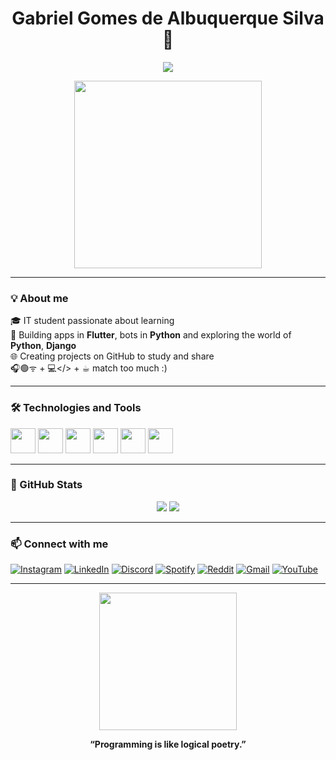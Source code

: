 <h1 align="center">Gabriel Gomes de Albuquerque Silva 👋</h1>
<p align="center">
  <img src="https://readme-typing-svg.herokuapp.com?color=00FFFF&center=true&lines=evolving+developer+%F0%9F%94%A9%3BPassionate+about+technology!+%F0%9F%8C%90" />
</p>

<p align="center">
  <img src="https://media.giphy.com/media/qgQUggAC3Pfv687qPC/giphy.gif" width="300" />
</p>

---

### 💡 About me

🎓 IT student passionate about learning <br>
🔧 Building apps in **Flutter**, bots in **Python** and exploring the world of **Python**, **Django** <br>
🌐 Creating projects on GitHub to study and share <br>
🎧🟢ᯤ + 💻</> + ☕︎ match too much :) <br>

---

### 🛠️ Technologies and Tools

<p align="left">
  <img src="https://cdn.jsdelivr.net/gh/devicons/devicon/icons/python/python-original.svg" width="40"/>
  <img src="https://cdn.jsdelivr.net/gh/devicons/devicon/icons/django/django-plain.svg" width="40"/>
  <img src="https://cdn.jsdelivr.net/gh/devicons/devicon/icons/flutter/flutter-original.svg" width="40"/>
  <img src="https://cdn.jsdelivr.net/gh/devicons/devicon/icons/mysql/mysql-original.svg" width="40"/>
  <img src="https://cdn.jsdelivr.net/gh/devicons/devicon/icons/docker/docker-original.svg" width="40"/>
  <img src="https://cdn.jsdelivr.net/gh/devicons/devicon/icons/github/github-original.svg" width="40"/>
</p>

---

### 🚀 GitHub Stats

<p align="center">
  <img src="https://github-readme-stats.vercel.app/api?username=GabrielAlbq&show_icons=true&theme=tokyonight" />
  <img src="https://github-readme-stats.vercel.app/api/top-langs/?username=GabrielAlbq&layout=compact&theme=tokyonight" />
</p>

---

### 📫 Connect with me

[![Instagram](https://img.shields.io/badge/Instagram-DD2A7B?style=for-the-badge&logo=instagram&logoColor=white)](https://www.instagram.com/gabriel.albqr_/)
[![LinkedIn](https://img.shields.io/badge/LinkedIn-0077B5?style=for-the-badge&logo=linkedin&logoColor=white)](https://www.linkedin.com/in/gabriel-albqr/)
[![Discord](https://img.shields.io/badge/Discord-5865F2?style=for-the-badge&logo=discord&logoColor=white)](http://discordapp.com/users/376074349117177858)
[![Spotify](https://img.shields.io/badge/Spotify-1DB954?style=for-the-badge&logo=spotify&logoColor=white)](https://open.spotify.com/user/31cmrlx6jvc7vrrhxzb3db5m4d5a?si=ee824a9a795b4274&nd=1&dlsi=374a0ec814b640db)
[![Reddit](https://img.shields.io/badge/Reddit-FF4500?style=for-the-badge&logo=reddit&logoColor=white)](https://www.reddit.com/user/GabrielAlbqr/)
[![Gmail](https://img.shields.io/badge/Email-D14836?style=for-the-badge&logo=gmail&logoColor=white)](mailto:gabriel.albqdev@outlook.com)
[![YouTube](https://img.shields.io/badge/YouTube-FF0000?style=for-the-badge&logo=youtube&logoColor=white)](https://www.youtube.com/@gabriel.albuqr/videos)

---

<p align="center">
  <img src="https://media0.giphy.com/media/v1.Y2lkPTc5MGI3NjExd295OHBmMjAzMWRleWNhMHkxNXBvcmttcW11aTNpbGpjMWJvODJ5YiZlcD12MV9pbnRlcm5hbF9naWZfYnlfaWQmY3Q9Zw/jBOOXxSJfG8kqMxT11/giphy.gif" width="220" />
</p>
<p align="center">
  <b>“Programming is like logical poetry.”</b>
</p>

